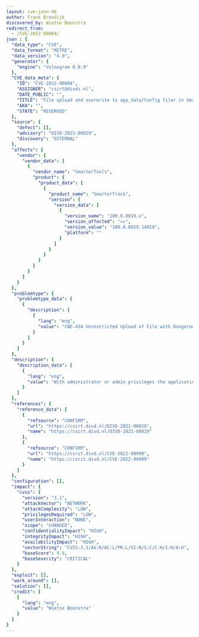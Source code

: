 ```yaml
---
layout: cve-json-40
author: Frank Breedijk
discovered_by: Wietse Boonstra
redirect_from:
  - /CVE-2022-90004/
json : {
  "data_type": "CVE",
  "data_format": "MITRE",
  "data_version": "4.0",
  "generator": {
    "engine": "Vulnogram 0.0.9"
  },
  "CVE_data_meta": {
    "ID": "CVE-2022-90004",
    "ASSIGNER": "csirt@divdi.nl",
    "DATE_PUBLIC": "",
    "TITLE": "File upload and overwrite to app_data/Config filer in SmarterTrack v100.0.8019.14010",
    "AKA": "",
    "STATE": "RESERVED"
  },
  "source": {
    "defect": [],
    "advisory": "DIVD-2021-00029",
    "discovery": "EXTERNAL"
  },
  "affects": {
    "vendor": {
      "vendor_data": [
        {
          "vendor_name": "SmarterTools",
          "product": {
            "product_data": [
              {
                "product_name": "SmarterTrack",
                "version": {
                  "version_data": [
                    {
                      "version_name": "100.0.8019.x",
                      "version_affected": ">=",
                      "version_value": "100.0.8019.14010",
                      "platform": ""
                    }
                  ]
                }
              }
            ]
          }
        }
      ]
    }
  },
  "problemtype": {
    "problemtype_data": [
      {
        "description": [
          {
            "lang": "eng",
            "value": "CWE-434 Unrestricted Upload of File with Dangerous Type"
          }
        ]
      }
    ]
  },
  "description": {
    "description_data": [
      {
        "lang": "eng",
        "value": "With administrator or admin privileges the application can be tricked into overwriting files in app_data/Config folder, e.g. the systemsettings.xml file.\nTHis is possible in SmarterTrack v100.0.8019.14010"
      }
    ]
  },
  "references": {
    "reference_data": [
      {
        "refsource": "CONFIRM",
        "url": "https://csirt.divd.nl/DIVD-2021-00029",
        "name": "https://csirt.divd.nl/DIVD-2021-00029"
      },
      {
        "refsource": "CONFIRM",
        "url": "https://csrit.divd.nl/CVE-2022-99999",
        "name": "https://csrit.divd.nl/CVE-2022-99999"
      }
    ]
  },
  "configuration": [],
  "impact": {
    "cvss": {
      "version": "3.1",
      "attackVector": "NETWORK",
      "attackComplexity": "LOW",
      "privilegesRequired": "LOW",
      "userInteraction": "NONE",
      "scope": "CHANGED",
      "confidentialityImpact": "HIGH",
      "integrityImpact": "HIGH",
      "availabilityImpact": "HIGH",
      "vectorString": "CVSS:3.1/AV:N/AC:L/PR:L/UI:N/S:C/C:H/I:H/A:H",
      "baseScore": 9.9,
      "baseSeverity": "CRITICAL"
    }
  },
  "exploit": [],
  "work_around": [],
  "solution": [],
  "credit": [
    {
      "lang": "eng",
      "value": "Wietse Boonstra"
    }
  ]
}
---
```

